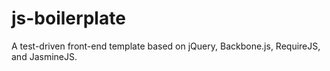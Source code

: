 js-boilerplate
==============

A test-driven front-end template based on jQuery, Backbone.js, RequireJS, and JasmineJS.